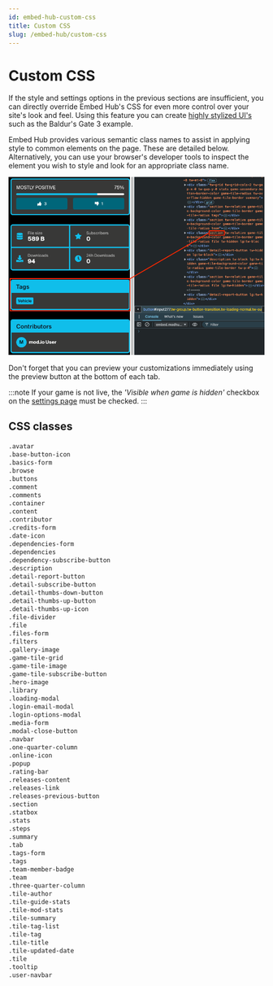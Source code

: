 ```yaml
---
id: embed-hub-custom-css
title: Custom CSS
slug: /embed-hub/custom-css
---
```


# Custom CSS

If the style and settings options in the previous sections are insufficient, you can directly override Embed Hub's CSS for even more control over your site's look and feel. Using this feature you can create [highly stylized UI's](/embed-hub#on-the-web) such as the Baldur's Gate 3 example.

Embed Hub provides various semantic class names to assist in applying style to common elements on the page. These are detailed below. Alternatively, you can use your browser's developer tools to inspect the element you wish to style and look for an appropriate class name.

![Browser debug window](./img/embed_hub_css.png)

Don't forget that you can preview your customizations immediately using the preview button at the bottom of each tab.

:::note
If your game is not live, the _'Visible when game is hidden'_ checkbox on the [settings page](/embed-hub/settings) must be checked.
:::

## CSS classes
```
.avatar
.base-button-icon
.basics-form
.browse
.buttons
.comment
.comments
.container
.content
.contributor
.credits-form
.date-icon
.dependencies-form
.dependencies
.dependency-subscribe-button
.description
.detail-report-button
.detail-subscribe-button
.detail-thumbs-down-button
.detail-thumbs-up-button
.detail-thumbs-up-icon
.file-divider
.file
.files-form
.filters
.gallery-image
.game-tile-grid
.game-tile-image
.game-tile-subscribe-button
.hero-image
.library
.loading-modal
.login-email-modal
.login-options-modal
.media-form
.modal-close-button
.navbar
.one-quarter-column
.online-icon
.popup
.rating-bar
.releases-content
.releases-link
.releases-previous-button
.section
.statbox
.stats
.steps
.summary
.tab
.tags-form
.tags
.team-member-badge
.team
.three-quarter-column
.tile-author
.tile-guide-stats
.tile-mod-stats
.tile-summary
.tile-tag-list
.tile-tag
.tile-title
.tile-updated-date
.tile
.tooltip
.user-navbar
```
